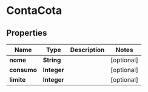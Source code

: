 

# ContaCota


## Properties

| Name | Type | Description | Notes |
|------------ | ------------- | ------------- | -------------|
|**nome** | **String** |  |  [optional] |
|**consumo** | **Integer** |  |  [optional] |
|**limite** | **Integer** |  |  [optional] |




